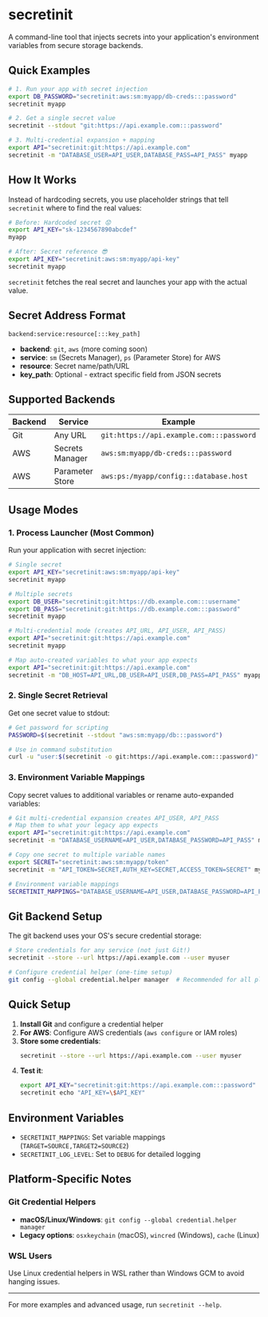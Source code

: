 # secretinit

A command-line tool that injects secrets into your application's environment variables from secure storage backends.

## Quick Examples

```bash
# 1. Run your app with secret injection
export DB_PASSWORD="secretinit:aws:sm:myapp/db-creds:::password"
secretinit myapp

# 2. Get a single secret value
secretinit --stdout "git:https://api.example.com:::password"

# 3. Multi-credential expansion + mapping
export API="secretinit:git:https://api.example.com"
secretinit -m "DATABASE_USER=API_USER,DATABASE_PASS=API_PASS" myapp
```

## How It Works

Instead of hardcoding secrets, you use placeholder strings that tell `secretinit` where to find the real values:

```bash
# Before: Hardcoded secret 😟
export API_KEY="sk-1234567890abcdef"
myapp

# After: Secret reference 😎  
export API_KEY="secretinit:aws:sm:myapp/api-key"
secretinit myapp
```

`secretinit` fetches the real secret and launches your app with the actual value.

## Secret Address Format

```
backend:service:resource[:::key_path]
```

- **backend**: `git`, `aws` (more coming soon)
- **service**: `sm` (Secrets Manager), `ps` (Parameter Store) for AWS
- **resource**: Secret name/path/URL
- **key_path**: Optional - extract specific field from JSON secrets

## Supported Backends

| Backend | Service | Example |
|---------|---------|---------|
| Git | Any URL | `git:https://api.example.com:::password` |
| AWS | Secrets Manager | `aws:sm:myapp/db-creds:::password` |
| AWS | Parameter Store | `aws:ps:/myapp/config:::database.host` |

## Usage Modes

### 1. Process Launcher (Most Common)
Run your application with secret injection:

```bash
# Single secret
export API_KEY="secretinit:aws:sm:myapp/api-key"
secretinit myapp

# Multiple secrets  
export DB_USER="secretinit:git:https://db.example.com:::username"
export DB_PASS="secretinit:git:https://db.example.com:::password"
secretinit myapp

# Multi-credential mode (creates API_URL, API_USER, API_PASS)
export API="secretinit:git:https://api.example.com"
secretinit myapp

# Map auto-created variables to what your app expects
export API="secretinit:git:https://api.example.com"
secretinit -m "DB_HOST=API_URL,DB_USER=API_USER,DB_PASS=API_PASS" myapp
```

### 2. Single Secret Retrieval
Get one secret value to stdout:

```bash
# Get password for scripting
PASSWORD=$(secretinit --stdout "aws:sm:myapp/db:::password")

# Use in command substitution
curl -u "user:$(secretinit -o git:https://api.example.com:::password)" https://api.example.com
```

### 3. Environment Variable Mappings
Copy secret values to additional variables or rename auto-expanded variables:

```bash
# Git multi-credential expansion creates API_USER, API_PASS
# Map them to what your legacy app expects
export API="secretinit:git:https://api.example.com"
secretinit -m "DATABASE_USERNAME=API_USER,DATABASE_PASSWORD=API_PASS" myapp

# Copy one secret to multiple variable names
export SECRET="secretinit:aws:sm:myapp/token"
secretinit -m "API_TOKEN=SECRET,AUTH_KEY=SECRET,ACCESS_TOKEN=SECRET" myapp

# Environment variable mappings
SECRETINIT_MAPPINGS="DATABASE_USERNAME=API_USER,DATABASE_PASSWORD=API_PASS" secretinit myapp
```

## Git Backend Setup

The git backend uses your OS's secure credential storage:

```bash
# Store credentials for any service (not just Git!)
secretinit --store --url https://api.example.com --user myuser

# Configure credential helper (one-time setup)
git config --global credential.helper manager  # Recommended for all platforms
```

## Quick Setup

1. **Install Git** and configure a credential helper
2. **For AWS**: Configure AWS credentials (`aws configure` or IAM roles)
3. **Store some credentials**:
   ```bash
   secretinit --store --url https://api.example.com --user myuser
   ```
4. **Test it**:
   ```bash
   export API_KEY="secretinit:git:https://api.example.com:::password"
   secretinit echo "API_KEY=\$API_KEY"
   ```

## Environment Variables

- `SECRETINIT_MAPPINGS`: Set variable mappings (`TARGET=SOURCE,TARGET2=SOURCE2`)
- `SECRETINIT_LOG_LEVEL`: Set to `DEBUG` for detailed logging

## Platform-Specific Notes

### Git Credential Helpers
- **macOS/Linux/Windows**: `git config --global credential.helper manager`
- **Legacy options**: `osxkeychain` (macOS), `wincred` (Windows), `cache` (Linux)

### WSL Users
Use Linux credential helpers in WSL rather than Windows GCM to avoid hanging issues.

---

For more examples and advanced usage, run `secretinit --help`.